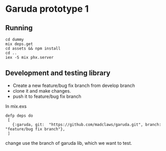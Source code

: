 # Garuda prototype 1

## Running

    cd dummy
    mix deps.get
    cd assets && npm install
    cd ..
    iex -S mix phx.server

## Development and testing library

 - Create a new feature/bug fix branch from develop branch
 - clone it and make changes.
 - push it to feature/bug fix branch
 
 In mix.exs
 

    defp deps do
	 [
	   {:garuda, git:  "https://github.com/madclaws/garuda.git", branch:  "feature/bug fix branch"},
     ]

change use the branch of garuda lib, which we want to test.